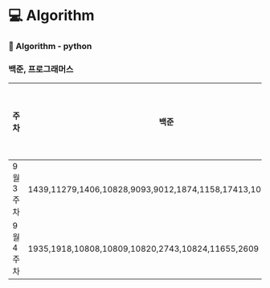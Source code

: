 # :computer: Algorithm
### :notebook: Algorithm - python
### 백준, 프로그래머스

<!-- :heavy_check_mark: -->

|주차|백준|프로그래머스|복습|
|---|---|---|---|
|9월 3주차|1439,11279,1406,10828,9093,9012,1874,1158,17413,10799,17298|위장|:heavy_check_mark:|
|9월 4주차|1935,1918,10808,10809,10820,2743,10824,11655,2609|||
